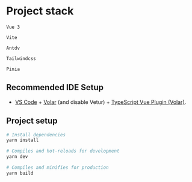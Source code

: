 # Project stack

```
Vue 3

Vite

Antdv

Tailwindcss

Pinia
```

## Recommended IDE Setup

- [VS Code](https://code.visualstudio.com/) + [Volar](https://marketplace.visualstudio.com/items?itemName=Vue.volar) (and disable Vetur) + [TypeScript Vue Plugin (Volar)](https://marketplace.visualstudio.com/items?itemName=Vue.vscode-typescript-vue-plugin).

## Project setup
```bash
# Install dependencies
yarn install

# Compiles and hot-reloads for development
yarn dev

# Compiles and minifies for production
yarn build
```
